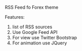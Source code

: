 RSS Feed fo Forex theme

Features:

1) list of RSS sources
2) Use Google Feed API
3) For view use Twitter Bootstrap
4) For animation use JQuery